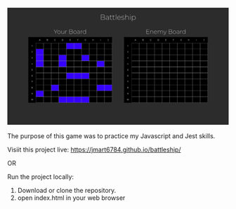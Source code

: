 ![screen shot](battleship.png)

The purpose of this game was to practice my Javascript and Jest skills.

Visiit this project live: https://jmart6784.github.io/battleship/

OR

Run the project locally:

1. Download or clone the repository.
2. open index.html in your web browser